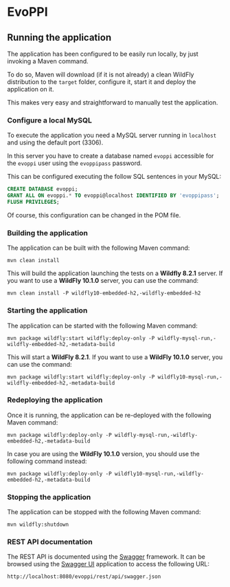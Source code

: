 # EvoPPI

## Running the application
The application has been configured to be easily run locally, by just invoking
a Maven command.

To do so, Maven will download (if it is not already) a clean WildFly
distribution to the `target` folder, configure it, start it and deploy the
application on it.

This makes very easy and straightforward to manually test the application.

### Configure a local MySQL
To execute the application you need a MySQL server running in `localhost` and
using the default port (3306).

In this server you have to create a database named `evoppi` accessible for the
`evoppi` user using the `evoppipass` password.

This can be configured executing the follow SQL sentences in your MySQL:

```SQL
CREATE DATABASE evoppi;
GRANT ALL ON evoppi.* TO evoppi@localhost IDENTIFIED BY 'evoppipass';
FLUSH PRIVILEGES;
```

Of course, this configuration can be changed in the POM file.

### Building the application
The application can be built with the following Maven command:

```
mvn clean install
```

This will build the application launching the tests on a **Wildfly 8.2.1**
server. If you want to use a **WildFly 10.1.0** server, you can use the command:

```
mvn clean install -P wildfly10-embedded-h2,-wildfly-embedded-h2
```

### Starting the application
The application can be started with the following Maven command:

```
mvn package wildfly:start wildfly:deploy-only -P wildfly-mysql-run,-wildfly-embedded-h2,-metadata-build
```

This will start a **WildFly 8.2.1**. If you want to use a **WildFly 10.1.0**
server, you can use the command:

```
mvn package wildfly:start wildfly:deploy-only -P wildfly10-mysql-run,-wildfly-embedded-h2,-metadata-build
```

### Redeploying the application
Once it is running, the application can be re-deployed with the following Maven
command:

```
mvn package wildfly:deploy-only -P wildfly-mysql-run,-wildfly-embedded-h2,-metadata-build
```

In case you are using the **WildFly 10.1.0** version, you should use the
following command instead:

```
mvn package wildfly:deploy-only -P wildfly10-mysql-run,-wildfly-embedded-h2,-metadata-build
```

### Stopping the application
The application can be stopped with the following Maven command:

```
mvn wildfly:shutdown
```

### REST API documentation
The REST API is documented using the [Swagger](https://swagger.io/) framework.
It can be browsed using the [Swagger UI](http://petstore.swagger.io/)
application to access the following URL:

```
http://localhost:8080/evoppi/rest/api/swagger.json
```